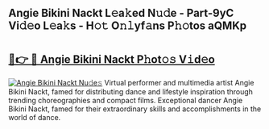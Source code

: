 ## Angie Bikini Nackt L𝚎a𝚔ed N𝚞𝚍e - Part-9yC Vi𝚍𝚎o L𝚎a𝚔s - H𝚘𝚝 O𝚗𝚕yf𝚊ns P𝚑𝚘tos aQMKp

# <h2><a href="http://kfclb9a.oniu.top/?m=Angie+Bikini+Nackt">🔗👉 🔴 Angie Bikini Nackt P𝚑ot𝚘𝚜 V𝚒d𝚎o</a></h2>

[![Angie Bikini Nackt Nu𝚍e𝚜](https://i.imgur.com/0qMVB7G.gif)](http://kfclb9a.oniu.top/?m=Angie+Bikini+Nackt)
Virtual performer and multimedia artist Angie Bikini Nackt, famed for distributing dance and lifestyle inspiration through trending choreographies and compact films. Exceptional dancer Angie Bikini Nackt, famed for their extraordinary skills and accomplishments in the world of dance.  
